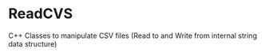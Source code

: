 # ReadCVS
C++ Classes to manipulate CSV files (Read to and Write from internal string data structure)

